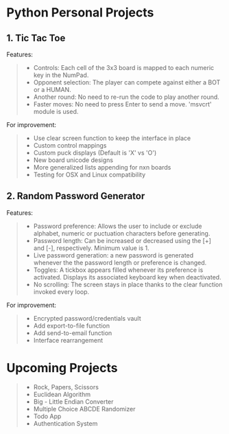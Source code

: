 # Python Personal Projects

## 1. Tic Tac Toe
Features: 
> * Controls: Each cell of the 3x3 board is mapped to each numeric key in the NumPad.
> * Opponent selection: The player can compete against either a BOT or a HUMAN.
> * Another round: No need to re-run the code to play another round.
> * Faster moves: No need to press Enter to send a move. 'msvcrt' module is used.

For improvement:
> * Use clear screen function to keep the interface in place
> * Custom control mappings
> * Custom puck displays (Default is 'X' vs 'O')
> * New board unicode designs
> * More generalized lists appending for nxn boards
> * Testing for OSX and Linux compatibility

## 2. Random Password Generator
Features: 
> * Password preference: Allows the user to include or exclude alphabet, numeric or puctuation characters before generating.
> * Password length: Can be increased or decreased using the [+] and [-], respectively. Minimum value is 1.
> * Live password generation: a new password is generated whenever the the password length or preference is changed.
> * Toggles: A tickbox appears filled whenever its preference is activated. Displays its associated keyboard key when deactivated.
> * No scrolling: The screen stays in place thanks to the clear function invoked every loop.

For improvement:
> * Encrypted password/credentials vault
> * Add export-to-file function
> * Add send-to-email function
> * Interface rearrangement

# Upcoming Projects
> * Rock, Papers, Scissors
> * Euclidean Algorithm
> * Big - Little Endian Converter
> * Multiple Choice ABCDE Randomizer
> * Todo App
> * Authentication System
